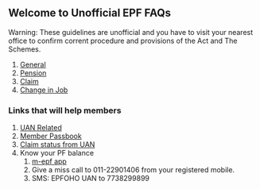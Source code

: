## Welcome to Unofficial EPF FAQs

Warning: These guidelines are unofficial and you have to visit your nearest office to confirm corrent procedure and provisions of the Act and The Schemes.

1. [General](./general)
2. [Pension](./pension)
3. [Claim](./claim)
4. [Change in Job](./transfer)

### Links that will help members

1. [UAN Related](https://unifiedportal-mem.epfindia.gov.in/memberinterface/)
2. [Member Passbook](https://passbook.epfindia.gov.in/MemberPassBook/Login.jsp)
3. [Claim status from UAN](https://passbook.epfindia.gov.in/MemClaimStatusUAN/)
4. Know your PF balance
    1. [m-epf app](https://play.google.com/store/apps/details?id=com.phonegap.helloepfo&hl=en)
    2. Give a miss call to 011-22901406 from your registered mobile.
    3. SMS: EPFOHO UAN <ENG>  to 7738299899

